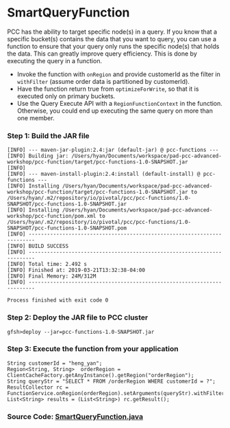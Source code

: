 # SmartQueryFunction
PCC has the ability to target specific node(s) in a query. If you know that a specific bucket(s) contains the data that you want to query, you can use a function to ensure that your query only runs the specific node(s) that holds the data. This can greatly improve query efficiency. This is done by executing the query in a function.

- Invoke the function with `onRegion` and provide customerId as the filter in `withFilter` (assume order data is partitioned by customerId).
- Have the function return true from `optimizeForWrite`, so that it is executed only on primary buckets.
- Use the Query Execute API with a `RegionFunctionContext` in the function. Otherwise, you could end up executing the same query on more than one member. 

### Step 1: Build the JAR file
~~~
[INFO] --- maven-jar-plugin:2.4:jar (default-jar) @ pcc-functions ---
[INFO] Building jar: /Users/hyan/Documents/workspace/pad-pcc-advanced-workshop/pcc-function/target/pcc-functions-1.0-SNAPSHOT.jar
[INFO]
[INFO] --- maven-install-plugin:2.4:install (default-install) @ pcc-functions ---
[INFO] Installing /Users/hyan/Documents/workspace/pad-pcc-advanced-workshop/pcc-function/target/pcc-functions-1.0-SNAPSHOT.jar to /Users/hyan/.m2/repository/io/pivotal/pcc/pcc-functions/1.0-SNAPSHOT/pcc-functions-1.0-SNAPSHOT.jar
[INFO] Installing /Users/hyan/Documents/workspace/pad-pcc-advanced-workshop/pcc-function/pom.xml to /Users/hyan/.m2/repository/io/pivotal/pcc/pcc-functions/1.0-SNAPSHOT/pcc-functions-1.0-SNAPSHOT.pom
[INFO] ------------------------------------------------------------------------
[INFO] BUILD SUCCESS
[INFO] ------------------------------------------------------------------------
[INFO] Total time: 2.492 s
[INFO] Finished at: 2019-03-21T13:32:38-04:00
[INFO] Final Memory: 24M/312M
[INFO] ------------------------------------------------------------------------

Process finished with exit code 0
~~~

### Step 2: Deploy the JAR file to PCC cluster
```
gfsh>deploy --jar=pcc-functions-1.0-SNAPSHOT.jar
```

### Step 3: Execute the function from your application
~~~
String customerId = "heng_yan";
Region<String, String>  orderRegion = ClientCacheFactory.getAnyInstance().getRegion("orderRegion");
String queryStr = "SELECT * FROM /orderRegion WHERE customerId = ?";
ResultCollector rc = FunctionService.onRegion(orderRegion).setArguments(queryStr).withFilter(Collections.singleton(customerId)).execute("SmartQueryFunction");
List<String> results = (List<String>) rc.getResult();
~~~

### Source Code: [SmartQueryFunction.java](src/main/java/io/pivotal/pcc/server/function/SmartQueryFunction.java)